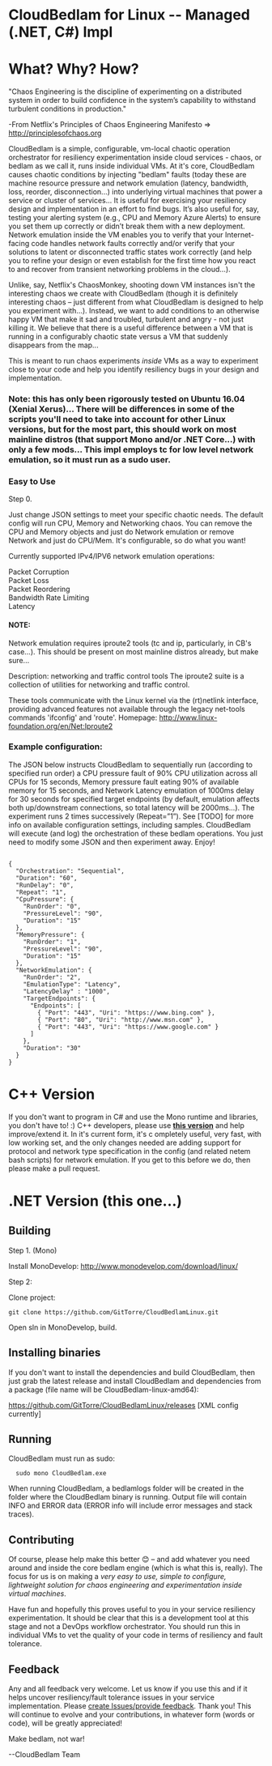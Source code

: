 # CloudBedlam for Linux -- Managed (.NET, C#) Impl

# What? Why? How?

"Chaos Engineering is the discipline of experimenting on a distributed system in order to build confidence in the system’s capability to withstand turbulent conditions in production." 

-From Netflix's Principles of Chaos Engineering Manifesto => http://principlesofchaos.org 

CloudBedlam is a simple, configurable, vm-local chaotic operation orchestrator for resiliency experimentation inside cloud services - chaos, or bedlam as we call it, runs inside individual VMs. At it's core, CloudBedlam causes chaotic conditions by injecting "bedlam" faults (today these are machine resource pressure and network emulation (latency, bandwidth, loss, reorder, disconnection...) into underlying virtual machines that power a service or cluster of services... It is useful for exercising your resiliency design and implementation in an effort to find bugs. It’s also useful for, say, testing your alerting system (e.g., CPU and Memory Azure Alerts) to ensure you set them up correctly or didn’t break them with a new deployment. Network emulation inside the VM enables you to verify that your Internet-facing code handles network faults correctly and/or verify that your solutions to latent or disconnected traffic states work correctly (and help you to refine your design or even establish for the first time how you react to and recover from transient networking problems in the cloud…).

Unlike, say, Netflix's ChaosMonkey, shooting down VM instances isn't the interesting chaos we create with CloudBedlam (though it is definitely interesting chaos – just different from what CloudBedlam is designed to help you experiment with…). Instead, we want to add conditions to an otherwise happy VM that make it sad and troubled, turbulent and angry - not just killing it. We believe that there is a useful difference between a VM that is running in a configurably chaotic state versus a VM that suddenly disappears from the map...

This is meant to run chaos experiments <i>inside</i> VMs as a way to experiment close to your code and help you identify resiliency bugs in your design and implementation.


### Note: this has only been rigorously tested on Ubuntu 16.04 (Xenial Xerus)... There will be differences in some of the scripts you'll need to take into account for other Linux versions, but for the most part, this should work on most mainline distros (that support Mono and/or .NET Core...) with only a few mods... This impl employs tc for low level network emulation, so it must run as a sudo user.

### Easy to Use

Step 0.

Just change JSON settings to meet your specific chaotic needs. The default config will run CPU, Memory and Networking chaos. You can remove the CPU and Memory objects and just do Network emulation or remove Network and just do CPU/Mem. It's configurable, so do what you want! 

Currently supported IPv4/IPV6 network emulation operations:

Packet Corruption  
Packet Loss  
Packet Reordering  
Bandwidth Rate Limiting  
Latency  

#### NOTE: 
Network emulation requires iproute2 tools (tc and ip, particularly, in CB's case...). This should be present on most mainline distros already, but make sure...

Description: networking and traffic control tools
 The iproute2 suite is a collection of utilities for networking and
 traffic control.

 These tools communicate with the Linux kernel via the (rt)netlink
 interface, providing advanced features not available through the
 legacy net-tools commands 'ifconfig' and 'route'.
Homepage: http://www.linux-foundation.org/en/Net:Iproute2

### Example configuration:

The JSON below instructs CloudBedlam to sequentially run (according to specified run order) a CPU pressure fault of 90% CPU utilization across all CPUs for 15 seconds, Memory pressure fault eating 90% of available memory for 15 seconds, and Network Latency emulation of 1000ms delay for 30 seconds for specified target endpoints (by default, emulation affects both up/downstream connections, so total latency will be 2000ms...). The experiment runs 2 times successively (Repeat=”1”). See [TODO] for more info on available configuration settings, including samples. CloudBedlam will execute (and log) the orchestration of these bedlam operations. You just need to modify some JSON and then experiment away. Enjoy!
<pre><code>
{
  "Orchestration": "Sequential",
  "Duration": "60",
  "RunDelay": "0",
  "Repeat": "1",
  "CpuPressure": {
    "RunOrder": "0",
    "PressureLevel": "90",
    "Duration": "15"
  },
  "MemoryPressure": {
    "RunOrder": "1",
    "PressureLevel": "90",
    "Duration": "15"
  },
  "NetworkEmulation": {
    "RunOrder": "2",
    "EmulationType": "Latency",
    "LatencyDelay" : "1000",
    "TargetEndpoints": {
      "Endpoints": [
        { "Port": "443", "Uri": "https://www.bing.com" },
        { "Port": "80", "Uri": "http://www.msn.com" },
        { "Port": "443", "Uri": "https://www.google.com" }
      ]
    },
    "Duration": "30"
  }
}
</code></pre>

# C++ Version
If you don't want to program in C# and use the Mono runtime and libraries, you don't have to! :) C++ developers, please use <a href="https://github.com/GitTorre/CBLinuxN"><b>this version</b></a> and help improve/extend it. In it's current form, it's c
ompletely useful, very fast, with low working set, and the only changes needed are adding support for protocol and network type specification in the config (and related netem bash scripts) for network emulation. If you get to this before we do, then please make a pull request.


# .NET Version (this one...)

## Building 

Step 1. (Mono)  

Install MonoDevelop: http://www.monodevelop.com/download/linux/

Step 2:  

Clone project: 

<pre><code>git clone https://github.com/GitTorre/CloudBedlamLinux.git</code></pre>

Open sln in MonoDevelop, build.

## Installing binaries 

If you don't want to install the dependencies and build CloudBedlam, then just grab the latest release and install CloudBedlam and dependencies from a package (file name will be CloudBedlam-linux-amd64):

https://github.com/GitTorre/CloudBedlamLinux/releases [XML config currently]

## Running

CloudBedlam must run as sudo:

      sudo mono CloudBedlam.exe

When running CloudBedlam, a bedlamlogs folder will be created in the folder where the CloudBedlam binary is running. Output file will contain INFO and ERROR data (ERROR info will include error messages and stack traces).

## Contributing

Of course, please help make this better 😊 – and add whatever you need around and inside the core bedlam engine (which is what this is, really). The focus for us is on making a *very easy to use, simple to configure, lightweight solution for chaos engineering and experimentation inside virtual machines*.


Have fun and hopefully this proves useful to you in your service resiliency experimentation. It should be clear that this is a development tool at this stage and not a DevOps workflow orchestrator. You should run this in individual VMs to vet the quality of your code in terms of resiliency and fault tolerance. 


## Feedback

Any and all feedback very welcome. Let us know if you use this and if it helps uncover resiliency/fault tolerance issues in your service implementation. Please <a href="https://github.com/GitTorre/CloudBedlamLinux/issues">create Issues/provide feedback</a>. Thank you! This will continue to evolve and your contributions, in whatever form (words or code), will be greatly appreciated!



Make bedlam, not war!

--CloudBedlam Team
